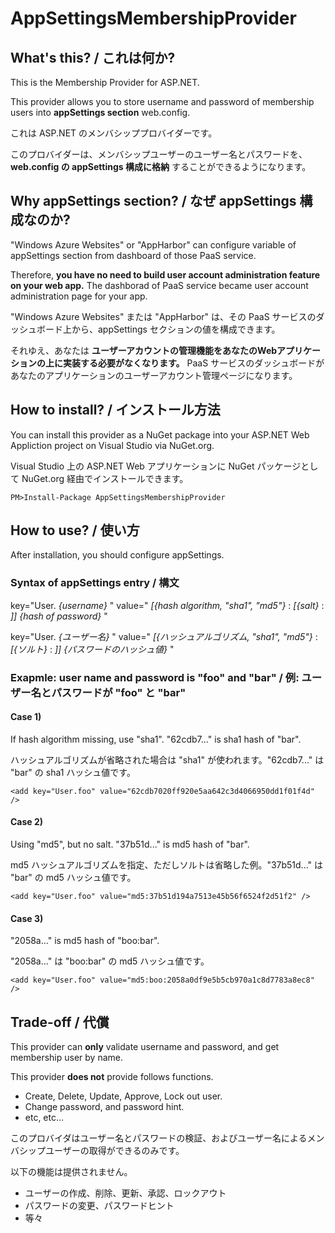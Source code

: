 AppSettingsMembershipProvider
=============================

## What's this? / これは何か?

This is the Membership Provider for ASP.NET.

This provider allows you to store username and password of membership users into **appSettings section** web.config.

これは ASP.NET のメンバシッププロバイダーです。

このプロバイダーは、メンバシップユーザーのユーザー名とパスワードを、 **web.config の appSettings 構成に格納** することができるようになります。

## Why appSettings section? / なぜ appSettings 構成なのか?

"Windows Azure Websites" or "AppHarbor" can configure variable of appSettings section from dashboard of those PaaS service.

Therefore, **you have no need to build user account administration feature on your web app.**
The dashborad of PaaS service became user account administration page for your app.

"Windows Azure Websites" または "AppHarbor" は、その PaaS サービスのダッシュボード上から、appSettings セクションの値を構成できます。

それゆえ、あなたは **ユーザーアカウントの管理機能をあなたのWebアプリケーションの上に実装する必要がなくなります。**
PaaS サービスのダッシュボードがあなたのアプリケーションのユーザーアカウント管理ページになります。

## How to install? / インストール方法

You can install this provider as a NuGet package into your ASP.NET Web Appliction project on Visual Studio via NuGet.org.

Visual Studio 上の ASP.NET Web アプリケーションに NuGet パッケージとして NuGet.org 経由でインストールできます。

```
PM>Install-Package AppSettingsMembershipProvider
```

## How to use? / 使い方

After installation, you should configure appSettings.

### Syntax of appSettings entry / 構文

key="User. *{username}* " value=" *[{hash algorithm, "sha1", "md5"}* : *[{salt}* : *]] {hash of password}* "

key="User. *{ユーザー名}* " value=" *[{ハッシュアルゴリズム, "sha1", "md5"}* : *[{ソルト}* : *]] {パスワードのハッシュ値}* "
    
### Exapmle: user name and password is "foo" and "bar" / 例: ユーザー名とパスワードが "foo" と "bar"
    
#### Case 1) 

If hash algorithm missing, use "sha1". "62cdb7..." is sha1 hash of "bar".

ハッシュアルゴリズムが省略された場合は "sha1" が使われます。"62cdb7..." は "bar" の sha1 ハッシュ値です。

    <add key="User.foo" value="62cdb7020ff920e5aa642c3d4066950dd1f01f4d" />
    
#### Case 2)

Using "md5", but no salt. "37b51d..." is md5 hash of "bar".

md5 ハッシュアルゴリズムを指定、ただしソルトは省略した例。"37b51d..." は "bar" の md5 ハッシュ値です。

    <add key="User.foo" value="md5:37b51d194a7513e45b56f6524f2d51f2" />
    
#### Case 3)

 "2058a..." is md5 hash of "boo:bar".

 "2058a..." は "boo:bar" の md5 ハッシュ値です。

    <add key="User.foo" value="md5:boo:2058a0df9e5b5cb970a1c8d7783a8ec8" />

## Trade-off / 代償

This provider can **only** validate username and password, and get membership user by name.

This provider **does not** provide follows functions.

- Create, Delete, Update, Approve, Lock out user.
- Change password, and password hint.
- etc, etc...

このプロバイダはユーザー名とパスワードの検証、およびユーザー名によるメンバシップユーザーの取得ができるのみです。

以下の機能は提供されません。

- ユーザーの作成、削除、更新、承認、ロックアウト
- パスワードの変更、パスワードヒント
- 等々
